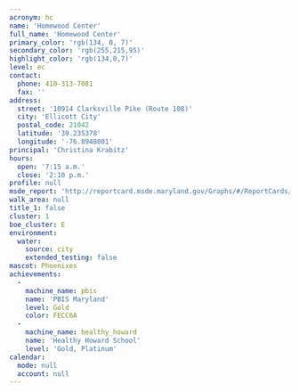 ```yaml
---
acronym: hc
name: 'Homewood Center'
full_name: 'Homewood Center'
primary_color: 'rgb(134, 0, 7)'
secondary_color: 'rgb(255,215,95)'
highlight_color: 'rgb(134,0,7)'
level: ec
contact:
  phone: 410-313-7081
  fax: ''
address:
  street: '10914 Clarksville Pike (Route 108)'
  city: 'Ellicott City'
  postal_code: 21042
  latitude: '39.235378'
  longitude: '-76.8948001'
principal: 'Christina Krabitz'
hours:
  open: '7:15 a.m.'
  close: '2:10 p.m.'
profile: null
msde_report: 'http://reportcard.msde.maryland.gov/Graphs/#/ReportCards/ReportCardSchool/1//1/13/0080/'
walk_area: null
title_1: false
cluster: 1
boe_cluster: E
environment:
  water:
    source: city
    extended_testing: false
mascot: Phoenixes
achievements:
  -
    machine_name: pbis
    name: 'PBIS Maryland'
    level: Gold
    color: FECC6A
  -
    machine_name: healthy_howard
    name: 'Healthy Howard School'
    level: 'Gold, Platinum'
calendar:
  mode: null
  account: null
---
```

